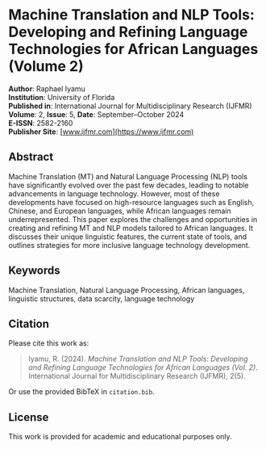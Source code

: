 # Machine Translation and NLP Tools: Developing and Refining Language Technologies for African Languages (Volume 2)

**Author**: Raphael Iyamu  
**Institution**: University of Florida  
**Published in**: International Journal for Multidisciplinary Research (IJFMR)  
**Volume**: 2, **Issue**: 5, **Date**: September–October 2024  
**E-ISSN**: 2582-2160  
**Publisher Site**: [www.ijfmr.com](https://www.ijfmr.com)

## Abstract

Machine Translation (MT) and Natural Language Processing (NLP) tools have significantly evolved over the past few decades, leading to notable advancements in language technology. However, most of these developments have focused on high-resource languages such as English, Chinese, and European languages, while African languages remain underrepresented. This paper explores the challenges and opportunities in creating and refining MT and NLP models tailored to African languages. It discusses their unique linguistic features, the current state of tools, and outlines strategies for more inclusive language technology development.

## Keywords

Machine Translation, Natural Language Processing, African languages, linguistic structures, data scarcity, language technology

## Citation

Please cite this work as:

> Iyamu, R. (2024). *Machine Translation and NLP Tools: Developing and Refining Language Technologies for African Languages (Vol. 2)*. International Journal for Multidisciplinary Research (IJFMR), 2(5).

Or use the provided BibTeX in `citation.bib`.

## License

This work is provided for academic and educational purposes only.
